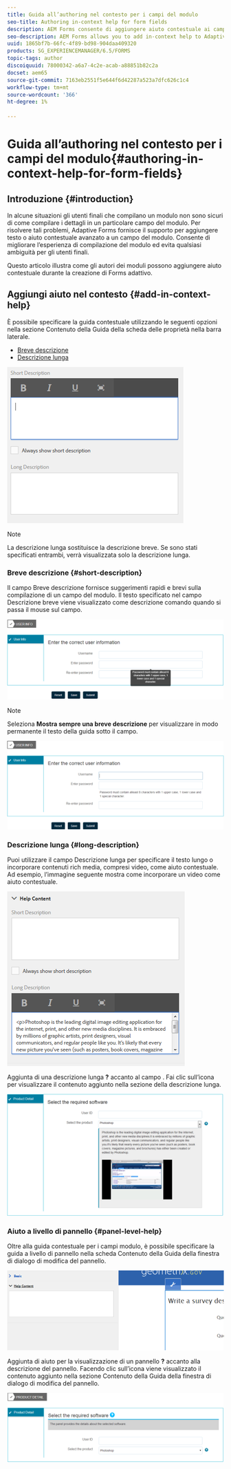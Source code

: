 ```yaml
---
title: Guida all’authoring nel contesto per i campi del modulo
seo-title: Authoring in-context help for form fields
description: AEM Forms consente di aggiungere aiuto contestuale ai campi e ai pannelli dei moduli adattivi, come testo o rich media, compresi i video.
seo-description: AEM Forms allows you to add in-context help to Adaptive Form fields and panels, as text or rich media, including videos.
uuid: 1865bf7b-66fc-4f89-bd98-904daa409320
products: SG_EXPERIENCEMANAGER/6.5/FORMS
topic-tags: author
discoiquuid: 78000342-a6a7-4c2e-acab-a88851b82c2a
docset: aem65
source-git-commit: 7163eb2551f5e644f6d42287a523a7dfc626c1c4
workflow-type: tm+mt
source-wordcount: '366'
ht-degree: 1%

---
```



# Guida all’authoring nel contesto per i campi del modulo{#authoring-in-context-help-for-form-fields}

## Introduzione {#introduction}

In alcune situazioni gli utenti finali che compilano un modulo non sono sicuri di come compilare i dettagli in un particolare campo del modulo. Per risolvere tali problemi, Adaptive Forms fornisce il supporto per aggiungere testo o aiuto contestuale avanzato a un campo del modulo. Consente di migliorare l’esperienza di compilazione del modulo ed evita qualsiasi ambiguità per gli utenti finali.

Questo articolo illustra come gli autori dei moduli possono aggiungere aiuto contestuale durante la creazione di Forms adattivo.

## Aggiungi aiuto nel contesto {#add-in-context-help}

È possibile specificare la guida contestuale utilizzando le seguenti opzioni nella sezione Contenuto della Guida della scheda delle proprietà nella barra laterale.

* [Breve descrizione](authoring-in-field-help.md#p-short-description-p)
* [Descrizione lunga](authoring-in-field-help.md#p-long-description-p)

![Aiuto contestuale per i campi modulo](assets/descriptions.png)

>[!NOTE]
>
>La descrizione lunga sostituisce la descrizione breve. Se sono stati specificati entrambi, verrà visualizzata solo la descrizione lunga.

### Breve descrizione {#short-description}

Il campo Breve descrizione fornisce suggerimenti rapidi e brevi sulla compilazione di un campo del modulo. Il testo specificato nel campo Descrizione breve viene visualizzato come descrizione comando quando si passa il mouse sul campo.

![Breve descrizione dell’aggiunta della guida contestuale per i campi modulo](assets/tooltip.png)

>[!NOTE]
>
>Seleziona **Mostra sempre una breve descrizione** per visualizzare in modo permanente il testo della guida sotto il campo.

![Aiuto permanente nel contesto sotto il campo](assets/short1.png)

### Descrizione lunga {#long-description}

Puoi utilizzare il campo Descrizione lunga per specificare il testo lungo o incorporare contenuti rich media, compresi video, come aiuto contestuale. Ad esempio, l’immagine seguente mostra come incorporare un video come aiuto contestuale.

![Aggiunta di contenuti multimediali avanzati come aiuto contestuale per i campi modulo](assets/long-descriptions.png)

Aggiunta di una descrizione lunga **?** accanto al campo . Fai clic sull’icona per visualizzare il contenuto aggiunto nella sezione della descrizione lunga.

![Esempio di aiuto contestuale rich media](assets/photoshop.png)

### Aiuto a livello di pannello {#panel-level-help}

Oltre alla guida contestuale per i campi modulo, è possibile specificare la guida a livello di pannello nella scheda Contenuto della Guida della finestra di dialogo di modifica del pannello.

![Aggiunta di aiuto contestuale a un pannello del modulo](assets/panel-level-help.png)

Aggiunta di aiuto per la visualizzazione di un pannello **?** accanto alla descrizione del pannello. Facendo clic sull’icona viene visualizzato il contenuto aggiunto nella sezione Contenuto della Guida della finestra di dialogo di modifica del pannello.

![Esempio di aiuto contestuale a livello di pannello del modulo](assets/photoshop-1.png)

